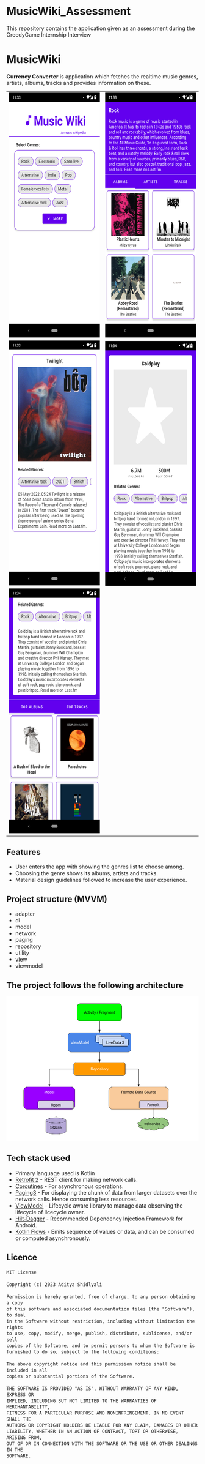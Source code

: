 # MusicWiki_Assessment
This repository contains the application given as an assessment during the GreedyGame Internship Interview

# MusicWiki
**Currency Converter** is application which fetches the realtime music genres, artists, albums, tracks and provides information on these.

<table>
  <tr>
    <td> <img src="./Screenshots/1.png"  alt="1" width = 360px height = 640px ></td>
    <td><img src="https://github.com/AdityaShidlyali/MusicWiki_Assessment/blob/main/Screenshots/2.png" alt="2" width = 360px height = 640px></td>
   </tr> 
   <tr>
      <td><img src="https://github.com/AdityaShidlyali/MusicWiki_Assessment/blob/main/Screenshots/3.png" alt="3" width = 360px height = 640px></td>
      <td><img src="https://github.com/AdityaShidlyali/MusicWiki_Assessment/blob/main/Screenshots/4.png" align="right" alt="4" width = 360px height = 640px>
  </td>
  </tr>
  <tr>
      <td><img src="https://github.com/AdityaShidlyali/MusicWiki_Assessment/blob/main/Screenshots/5.png" alt="5" width = 360px height = 640px></td>
  </td>
  </tr>
</table>

## Features
* User enters the app with showing the genres list to choose among.
* Choosing the genre shows its albums, artists and tracks.
* Material design guidelines followed to increase the user experience.

## Project structure (MVVM)
* adapter
* di
* model
* network
* paging
* repository
* utility
* view
* viewmodel

## The project follows the following architecture
<img src="https://github.com/AdityaShidlyali/CurrencyConverterApp/blob/main/images/mvvm.png" />

## Tech stack used
- Primary language used is Kotlin
- [Retrofit 2](https://square.github.io/retrofit/) - REST client for making network calls.
- [Coroutines](https://developer.android.com/kotlin/coroutines) - For asynchronous operations.
- [Paging3](https://developer.android.com/topic/libraries/architecture/paging/v3-migration) - For displaying the chunk of data from larger datasets over the network calls. Hence consuming less resources.
- [ViewModel](https://developer.android.com/topic/libraries/architecture/viewmodel) - Lifecycle aware library to manage data observing the lifecycle of licecycle owner.
- [Hilt-Dagger](https://dagger.dev/hilt/) - Recommended Dependency Injection Framework for Android.
- [Kotlin Flows](https://developer.android.com/kotlin/flow) - Emits sequence of values or data, and can be consumed or computed asynchronously.

## Licence
```
MIT License

Copyright (c) 2023 Aditya Shidlyali

Permission is hereby granted, free of charge, to any person obtaining a copy
of this software and associated documentation files (the "Software"), to deal
in the Software without restriction, including without limitation the rights
to use, copy, modify, merge, publish, distribute, sublicense, and/or sell
copies of the Software, and to permit persons to whom the Software is
furnished to do so, subject to the following conditions:

The above copyright notice and this permission notice shall be included in all
copies or substantial portions of the Software.

THE SOFTWARE IS PROVIDED "AS IS", WITHOUT WARRANTY OF ANY KIND, EXPRESS OR
IMPLIED, INCLUDING BUT NOT LIMITED TO THE WARRANTIES OF MERCHANTABILITY,
FITNESS FOR A PARTICULAR PURPOSE AND NONINFRINGEMENT. IN NO EVENT SHALL THE
AUTHORS OR COPYRIGHT HOLDERS BE LIABLE FOR ANY CLAIM, DAMAGES OR OTHER
LIABILITY, WHETHER IN AN ACTION OF CONTRACT, TORT OR OTHERWISE, ARISING FROM,
OUT OF OR IN CONNECTION WITH THE SOFTWARE OR THE USE OR OTHER DEALINGS IN THE
SOFTWARE.
```
